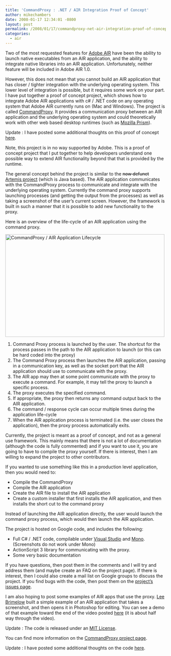 ```yaml
---
title: 'CommandProxy : .NET / AIR Integration Proof of Concept'
author: mikechambers
date: 2008-01-17 12:34:01 -0800
layout: post
permalink: /2008/01/17/commandproxy-net-air-integration-proof-of-concept/
categories:
  - air
---
```



Two of the most requested features for [Adobe AIR][1] have been the ability to launch native executables from an AIR application, and the ability to integrate native libraries into an AIR application. Unfortunately, neither feature will be included in Adobe AIR 1.0.

However, this does not mean that you cannot build an AIR application that has closer / tighter integration with the underlying operating system. This lower level of integration is possible, but it requires some work on your part. I have put together a proof of concept project, which shows how to integrate Adobe AIR applications with c# / .NET code on any operating system that Adobe AIR currently runs on (Mac and Windows). The project is called [CommandProxy][2]. It provides a communication proxy between an AIR application and the underlying operating system and could theoretically work with other web based desktop runtimes (such as [Mozilla Prism][3]).

Update : I have posted some additional thoughts on this proof of concept [here][4].  
<!--more-->

  
Note, this project is in no way supported by Adobe. This is a proof of concept project that I put together to help developers understand one possible way to extend AIR functionality beyond that that is provided by the runtime.

The general concept behind the project is similar to the <strike>now defunct</strike> [Artemis project][5] (which is Java based). The AIR application communicates with the CommandProxy process to communicate and integrate with the underlying operating system. Currently the command proxy supports launching processes (and getting the output from the processes) as well as taking a screenshot of the user&#8217;s current screen. However, the framework is built in such a manner that it is possible to add new functionality to the proxy.

Here is an overview of the life-cycle of an AIR application using the command proxy.

[<img src="http://farm3.static.flickr.com/2366/2199401003_55dd51c188.jpg" width="500" height="322" alt="CommandProxy / AIR Application Lifecycle" />][6]

1.  Command Proxy process is launched by the user. The shortcut for the process passes in the path to the AIR application to launch (or this can be hard coded into the proxy)
2.  The Command Proxy process then launches the AIR application, passing in a communication key, as well as the socket port that the AIR application should use to communicate with the proxy.
3.  The AIR app may then at some point communicate with the proxy to execute a command. For example, it may tell the proxy to launch a specific process.
4.  The proxy executes the specified command.
5.  If appropriate, the proxy then returns any command output back to the AIR application.
6.  The command / response cycle can occur multiple times during the application life-cycle
7.  When the AIR application process is terminated (i.e. the user closes the application), then the proxy process automatically exits.

Currently, the project is meant as a proof of concept, and not as a general use framework. This mainly means that there is not a lot of documentation (although the code is fully commented) and if you want to use it, you are going to have to compile the proxy yourself. If there is interest, then I am willing to expand the project to other contributors.

If you wanted to use something like this in a production level application, then you would need to:

*   Compile the CommandProxy
*   Compile the AIR application
*   Create the AIR file to install the AIR application
*   Create a custom installer that first installs the AIR application, and then installs the short cut to the command proxy

Instead of launching the AIR application directly, the user would launch the command proxy process, which would then launch the AIR application.

The project is hosted on Google code, and includes the following:

*   Full C# / .NET code, compilable under [Visual Studio][7] and [Mono][8]. (Screenshots do not work under Mono)
*   ActionScript 3 library for communicating with the proxy.
*   Some very basic documentation

If you have questions, then post them in the comments and I will try and address them (and maybe create an FAQ on the project page). If there is interest, then I could also create a mail list on Google groups to discuss the project. If you find bugs with the code, then post them on the [project&#8217;s issues page][9].

I am also hoping to post some examples of AIR apps that use the proxy. [Lee Brimelow][10] built a simple example of an AIR application that takes a screenshot, and then opens it in Photoshop for editing. You can see a demo of that example toward the end of the video posted [here][11] (it is about half way through the video).

Update : The code is released under an [MIT License][12].

You can find more information on the [CommandProxy project page][2].

Update : I have posted some additional thoughts on the code [here][4].

 [1]: http://www.adobe.com/go/air
 [2]: http://code.google.com/p/commandproxy/
 [3]: http://wiki.mozilla.org/Prism
 [4]: http://www.mikechambers.com/blog/2008/01/22/commandproxy-its-cool-but-is-it-a-good-idea/
 [5]: http://artemis.effectiveui.com/
 [6]: http://www.flickr.com/photos/mikechambers/2199401003/ "CommandProxy / AIR Application Lifecycle by mike.chambers, on Flickr"
 [7]: http://www.microsoft.com/express/vcsharp/Default.aspx
 [8]: http://www.mono-project.com/Main_Page
 [9]: http://code.google.com/p/commandproxy/issues/list
 [10]: http://www.theflashblog.com
 [11]: http://theflashblog.com/?p=309
 [12]: http://www.opensource.org/licenses/mit-license.php